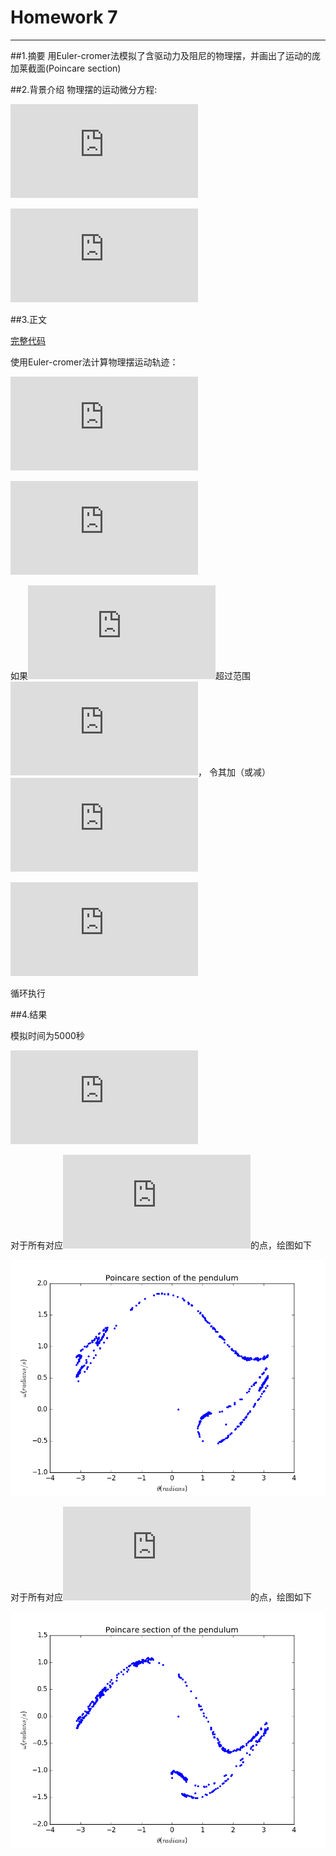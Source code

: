 # Homework 7
---
##1.摘要
用Euler-cromer法模拟了含驱动力及阻尼的物理摆，并画出了运动的庞加莱截面(Poincare section)

##2.背景介绍
物理摆的运动微分方程:

![](http://latex.codecogs.com/gif.latex?%5Cfrac%7Bd%20%5Comega%7D%7Bdt%7D%3D-%20%5Cfrac%7Bg%7D%7Bl%7Dsin%28%5Ctheta%29-q%20%5Cfrac%7Bd%5Ctheta%7D%7Bdt%7D&plus;F_D%20sin%28%5COmega_d%20t%29)

![](http://latex.codecogs.com/gif.latex?%5Cfrac%7Bd%5Ctheta%7D%7Bdt%7D%3D%5Comega)

##3.正文

[完整代码](https://github.com/Steve-42/compuational_physics_N2014301020077/blob/master/Homework7/homework7.py)

使用Euler-cromer法计算物理摆运动轨迹：

![](http://latex.codecogs.com/gif.latex?%5Comega_%7Bi&plus;1%7D%3D%5Comega_i&plus;%5B-%28g/l%29sin%5Ctheta_i-q%5Comega_i&plus;F_Dsin%28%5COmega_Dt_i%29%5D%5CDelta%20t)

![](http://latex.codecogs.com/gif.latex?%5Ctheta_%7Bi&plus;1%7D%3D%5Ctheta_i&plus;%5Comega_%7Bi&plus;1%7D%5CDelta%20t)

如果![](http://latex.codecogs.com/gif.latex?%5Ctheta_%7Bi&plus;1%7D)超过范围![](http://latex.codecogs.com/gif.latex?%5B-%20%5Cpi%2C%5Cpi%5D)，
令其加（或减）![](http://latex.codecogs.com/gif.latex?2%5Cpi)

![](http://latex.codecogs.com/gif.latex?t_%7Bi&plus;1%7D%3Dt_i%20&plus;%5CDelta%20t)

循环执行

##4.结果

模拟时间为5000秒

![](http://latex.codecogs.com/gif.latex?g%3D9.8%2C%20l%3D9.8%20%2C%20F_D%3D1.2%2C%20%5COmega_D%3D2/3)

对于所有对应![](http://latex.codecogs.com/gif.latex?t%5Capprox%202%5Cpi%20n/%5COmega%20_D)的点，绘图如下

![](https://github.com/Steve-42/compuational_physics_N2014301020077/blob/master/Homework7/Poincare%20section%20of%20the%20pendulum.png)

对于所有对应![](http://latex.codecogs.com/gif.latex?t%5Capprox%20%282%5Cpi%20n%20&plus;%5Cfrac%7B%5Cpi%7D%7B4%7D%29/%5COmega%20_D)的点，绘图如下

![](https://github.com/Steve-42/compuational_physics_N2014301020077/blob/master/Homework7/Poincare%20section%20of%20the%20pendulum2.png)

